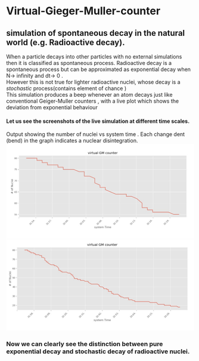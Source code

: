 # Virtual-Gieger-Muller-counter
## simulation of spontaneous decay in the natural world (e.g. Radioactive decay).
When a particle decays into other particles with no external simulations then it is classified as spontaneous process. Radioactive decay is a spontaneous process but can be approximated as exponential decay when N&rarr; infinity and dt&rarr; 0 . <br>However this is not true for lighter radioactive nuclei, whose decay is a *stochastic* process(contains element of chance )<br>
This simulation produces a beep whenever an atom decays just like conventional Geiger-Muller counters , with a live plot which shows the deviation from exponential behaviour</p> 
#### Let us see the screenshots of the live simulation at different time scales. 
Output showing the number of nuclei vs system time . Each change dent (bend) in the graph indicates a nuclear disintegration. <br>
![screenshot one after a shorter time span](https://github.com/Asohamithran/Virtual-Gieger-Muller-counter/blob/master/Screenshot%202020-09-15%20123254.jpg)
<br>
![Output after a longer time span](https://github.com/Asohamithran/Virtual-Gieger-Muller-counter/blob/master/longer_time.jpg)
<br>
### Now we can clearly see the distinction between pure exponential decay and stochastic decay of radioactive nuclei.
